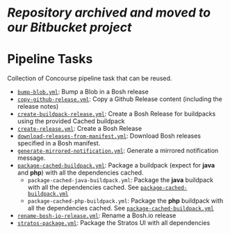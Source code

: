 # *Repository archived and moved to our Bitbucket project*

# Pipeline Tasks

Collection of Concourse pipeline task that can be reused.

* [`bump-blob.yml`](docs/bump-blob.md): Bump a Blob in a Bosh release
* [`copy-github-release.yml`](docs/copy-github-release.md): Copy a Github Release
  content (including the release notes)
* [`create-buildpack-release.yml`](docs/create-buildpack-release.md): Create a Bosh Release for buildpacks using the provided Cached buildpack
* [`create-release.yml`](docs/create-release.md): Create a Bosh Release
* [`download-releases-from-manifest.yml`](docs/download-releases-from-manifest.md):
  Download Bosh releases specified in a Bosh manifest.
* [`generate-mirrored-notification.yml`](docs/generate-mirrored-notification.md):
  Generate a mirrored notification message.
* [`package-cached-buildpack.yml`](docs/package-cached-buildpack.md): Package a
  buildpack (expect for **java** and **php**) with all the dependencies cached.
  * `package-cached-java-buildpack.yml`: Package the **java** buildpack with all
  the dependencies cached. See [`package-cached-buildpack.yml`](docs/package-cached-buildpack.md)
  * `package-cached-php-buildpack.yml`: Package the **php** buildpack with all
  the dependencies cached. See [`package-cached-buildpack.yml`](docs/package-cached-buildpack.md)
* [`rename-bosh-io-release.yml`](docs/rename-bosh-io-release.md): Rename a Bosh.io release
* [`stratos-package.yml`](docs/stratos-package.md): Package the Stratos UI with all dependencies
